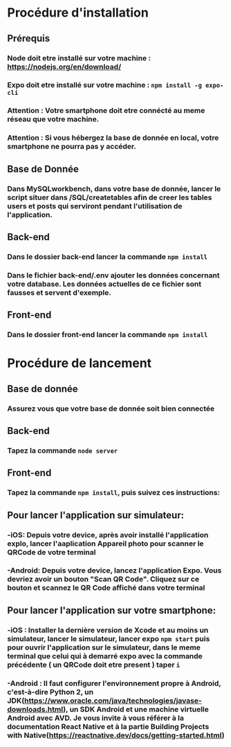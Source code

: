 
# Procédure d'installation
## Prérequis
### Node doit etre installé sur votre machine : https://nodejs.org/en/download/
### Expo doit etre installé sur votre machine : `npm install -g expo-cli`

### Attention : Votre smartphone doit etre connécté au meme réseau que votre machine.
### Attention : Si vous hébergez la base de donnée en local, votre smartphone ne pourra pas y accéder.
## Base de Donnée
### Dans MySQLworkbench, dans votre base de donnée, lancer le script situer dans /SQL/createtables afin de creer les tables users et posts qui serviront pendant l'utilisation de l'application.
## Back-end
### Dans le dossier back-end lancer la commande `npm install`
### Dans le fichier back-end/.env ajouter les données concernant votre database. Les données actuelles de ce fichier sont fausses et servent d'exemple.
## Front-end
### Dans le dossier front-end lancer la commande `npm install`

# Procédure de lancement
## Base de donnée
### Assurez vous que votre base de donnée soit bien connectée
## Back-end
### Tapez la commande `node server`
## Front-end
### Tapez la commande `npm install`, puis suivez ces instructions:
## Pour lancer l'application sur simulateur:
### -iOS: Depuis votre device, après avoir installé l'application explo, lancer l'aaplication Appareil photo pour scanner le QRCode de votre terminal
### -Android: Depuis votre device, lancez l'application Expo. Vous devriez avoir un bouton "Scan QR Code". Cliquez sur ce bouton et scannez le QR Code affiché dans votre terminal
## Pour lancer l'application sur votre smartphone:
### -iOS : Installer la dernière version de Xcode et au moins un simulateur, lancer le simulateur, lancer expo `npm start` puis pour ouvrir l'application sur le simulateur, dans le meme terminal que celui qui à demarré expo avec la commande précédente ( un QRCode doit etre present ) taper `i`
### -Android : Il faut configurer l'environnement propre à Android, c'est-à-dire Python 2, un JDK(https://www.oracle.com/java/technologies/javase-downloads.html), un SDK Android et une machine virtuelle Android avec AVD. Je vous invite à vous référer à la documentation React Native et à la partie Building Projects with Native(https://reactnative.dev/docs/getting-started.html)


